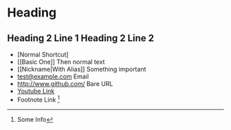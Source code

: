 # Heading

Heading 2 Line 1
Heading 2 Line 2
---

- [Normal Shortcut]
- [[Basic One]] Then normal text
- [[Nickname|With Alias]] Something important
- <test@example.com> Email
- <http://www.github.com/> Bare URL
- [Youtube Link](https://www.youtube.com/watch?v=dQw4w9WgXcQ)
- Footnote Link [^1 Info]

<!-- comment -->

[^1 Info]: Some Info
